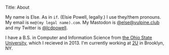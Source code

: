 Title: About

My name is Else. As in `if`. (Elsie Powell, legally.) I use they/them pronouns.
My email is `me@(my legal name).com`. My Mastodon is
[@else@vulpine.club](https://vulpine.club/@else) and my Twitter
is [@lcdpowell](https://twitter.com/lcdpowell).

I have a B.S. in Computer and Information Science from [the Ohio State
University](http://osu.edu), which I recieved in 2013. I'm currently working at
[2U](http://2u.com) in Brooklyn, NY.
